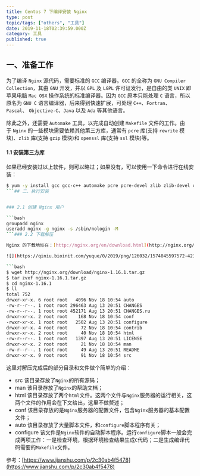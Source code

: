 ```yaml
---
title: Centos 7 下编译安装 Nginx
type: post
topic/tags: ["others", "工具"]
date: 2019-11-18T02:39:59.000Z
category: 工具
published: true
---
```



## 一、准备工作

为了编译 `Nginx` 源代码，需要标准的 `GCC` 编译器。`GCC` 的全称为 `GNU Compiler Collection`，其由 `GNU` 开发，并以 `GPL` 及 `LGPL` 许可证发行，是自由的类 `UNIX` 即苹果电脑 `Mac OSX` 操作系统的标准编译器。因为 `GCC` 原本只能处理 `C` 语言，所以原名为 `GNU C` 语言编译器，后来得到快速扩展，可处理 `C++`、`Fortran`、`Pascal`、 `Objective-C`、`Java` 以及 `Ada` 等其他语言。

除此之外，还需要 `Automake` 工具，以完成自动创建 `Makefile` 文件的工作。由于 `Nginx` 的一些模块需要依赖其他第三方库，通常有 `pcre` 库(支持 `rewrite` 模块)、`zlib` 库(支持 `gzip` 模块)和 `openssl` 库(支持 `ssl` 模块)等。


#### 1.1 安装第三方库

如果已经安装过以上软件，则可以略过；如果没有，可以使用一下命令进行在线安装：

```bash
$ yum -y install gcc gcc-c++ automake pcre pcre-devel zlib zlib-devel openssl openssl-devel
```## 二、执行安装


### 2.1 创建 Nginx 用户

```bash
groupadd nginx
useradd nginx -g nginx -s /sbin/nologin -M
```### 2.2 下载解压

Nginx 的下载地址在：[http://nginx.org/en/download.html](http://nginx.org/en/download.html)，我们推荐下载 Stable 的稳定版本。

![](https://qiniu.bioinit.com/yuque/0/2019/png/126032/1574045597572-423bb1cb-dec5-4984-bfa4-0d844afdc12d.png#align=left&display=inline&height=699&name=image.png&originHeight=699&originWidth=774&size=122741&status=done&width=774)

```bash
$ wget http://nginx.org/download/nginx-1.16.1.tar.gz
$ tar zvxf nginx-1.16.1.tar.gz
$ cd nginx-1.16.1
$ ll
total 752
drwxr-xr-x. 6 root root   4096 Nov 18 10:54 auto
-rw-r--r--. 1 root root 296463 Aug 13 20:51 CHANGES
-rw-r--r--. 1 root root 452171 Aug 13 20:51 CHANGES.ru
drwxr-xr-x. 2 root root    168 Nov 18 10:54 conf
-rwxr-xr-x. 1 root root   2502 Aug 13 20:51 configure
drwxr-xr-x. 4 root root     72 Nov 18 10:54 contrib
drwxr-xr-x. 2 root root     40 Nov 18 10:54 html
-rw-r--r--. 1 root root   1397 Aug 13 20:51 LICENSE
drwxr-xr-x. 2 root root     21 Nov 18 10:54 man
-rw-r--r--. 1 root root     49 Aug 13 20:51 README
drwxr-xr-x. 9 root root     91 Nov 18 10:54 src
```

这里对解压完成后的部分目录和文件做个简单的介绍：

- src 该目录存放了`Nginx`的所有源码；
- man 该目录存放了`Nginx`的帮助文档；
- html 该目录存放了两个`html`文件。这两个文件与`Nginx`服务器的运行相关，这两个文件的作用会在下文给出，这里不做赘述；
- conf 该目录存放的是`Nginx`服务器的配置文件，包含`Nginx`服务器的基本配置文件；
- auto 该目录存放了大量脚本文件，和`configure`脚本程序有关；
- configure 该文件是`Nginx`软件的自动脚本程序。运行`configure`脚本一般会完成两项工作：一是检查环境，根据环境检查结果生成`C`代码；二是生成编译代码需要的`Makefile`文件。

参考：[https://www.jianshu.com/p/2c30ab4f5478](https://www.jianshu.com/p/2c30ab4f5478)
